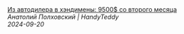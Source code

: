 <!--2024-09-20 17:00:51-->
<div class="yb">
  <a class="nodecor" href="/index.html?rabota/iz_avtodilera_v_hendimeny_9500_so_vtorogo_mesyaca">
    <img class="preview" data-videoid="w8hJsME5Ebc" src="https://i4.ytimg.com/vi/w8hJsME5Ebc/hqdefault.jpg" align="middle" alt="">
  </a>
  <div class="inlbl text">
    <a class="nodecor" href="/index.html?rabota/iz_avtodilera_v_hendimeny_9500_so_vtorogo_mesyaca">Из автодилера в хэндимены: 9500$ со второго месяца</a><br>
    <i class="smaller2">Анатолий Полховский | HandyTeddy </i><br>
    <i class="smaller3">2024-09-20</i>
  </div>
</div>
